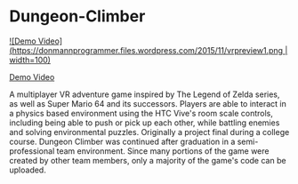# Dungeon-Climber

[![Demo Video](https://donmannprogrammer.files.wordpress.com/2015/11/vrpreview1.png | width=100)](https://youtu.be/doggEK0zXY8)

[Demo Video](https://youtu.be/doggEK0zXY8)

A multiplayer VR adventure game inspired by The Legend of Zelda series, as well as Super Mario 64 and its successors. Players are able to interact in a physics based environment using the HTC Vive's room scale controls, including being able to push or pick up each other, while battling enemies and solving environmental puzzles.
Originally a project final during a college course. Dungeon Climber was continued after graduation in a semi-professional team environment. Since many portions of the game were created by other team members, only a majority of the game's code can be uploaded.
